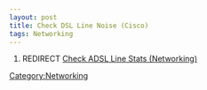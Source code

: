 ```yaml
---
layout: post 
title: Check DSL Line Noise (Cisco)
tags: Networking
---
```


1.  REDIRECT [Check ADSL Line Stats
    (Networking)](Check_ADSL_Line_Stats_(Networking) "wikilink")

[Category:Networking](Category:Networking "wikilink")

